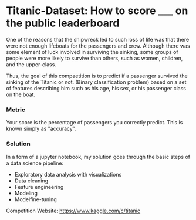 # Titanic-Dataset: How to score ___ on the public leaderboard 

One of the reasons that the shipwreck led to such loss of life was that there were not enough lifeboats for the passengers and crew. Although there was some element of luck involved in surviving the sinking, some groups of people were more likely to survive than others, such as women, children, and the upper-class.

Thus, the goal of this compaetition is to predict if a passenger survived the sinking of the Titanic or not. (Binary classification problem) based on a set of features describing him such as his age, his sex, or his passenger class on the boat.

### Metric
Your score is the percentage of passengers you correctly predict. This is known simply as "accuracy”.

### Solution
In a form of a jupyter notebook, my solution goes through the basic steps of a data science pipeline:

* Exploratory data analysis with visualizations
* Data cleaning
* Feature engineering
* Modeling
* Modelfine-tuning



Competition Website: https://www.kaggle.com/c/titanic
